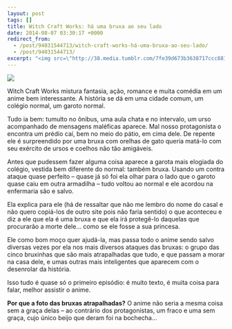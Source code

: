 ```yaml
---
layout: post
tags: []
title: Witch Craft Works: há uma bruxa ao seu lado
date: 2014-08-07 03:30:17 +0000
redirect_from:
  - /post/94031544713/witch-craft-works-há-uma-bruxa-ao-seu-lado/
  - /post/94031544713/
excerpt: "<img src=\"http://38.media.tumblr.com/7fe39d673b3638717ccc88172f9b8933/tumblr_inline_n9we7iFRcc1qju32f.jpg\">"
---
```


![](http://38.media.tumblr.com/7fe39d673b3638717ccc88172f9b8933/tumblr_inline_n9we7iFRcc1qju32f.jpg)

Witch Craft Works mistura fantasia, ação, romance e muita comédia em um
anime bem interessante. A história se dá em uma cidade comum, um colégio
normal, um garoto normal.

Tudo ia bem: tumulto no ônibus, uma aula chata e no intervalo, um urso
acompanhado de mensagens maléficas aparece. Mal nosso protagonista o
encontra um prédio caí, bem no meio do pátio, em cima dele. De repente
ele é surpreendido por uma bruxa com orelhas de gato queria matá-lo com
seu exército de ursos e coelhos não tão amigáveis.

Antes que pudessem fazer alguma coisa aparece a garota mais elogiada do
colégio, vestida bem diferente do normal: também bruxa. Usando um contra
ataque quase perfeito – quase já só foi ela olhar para o lado que o
garoto quase caiu em outra armadilha – tudo voltou ao normal e ele
acordou na enfermaria são e salvo.

Ela explica para ele (há de ressaltar que não me lembro do nome do casal
e não quero copiá-los de outro site pois não faria sentido) o que
aconteceu e diz a ele que ela é uma bruxa e que ela irá protegê-lo
daquelas que procurarão a morte dele… como se ele fosse a sua princesa.

Ele como bom moço quer ajudá-la, mas passa todo o anime sendo salvo
diversas vezes por ela nos mais diversos ataques das bruxas: o grupo das
cinco bruxinhas que são mais atrapalhadas que tudo, e que passam a morar
na casa dele, e umas outras mais inteligentes que aparecem com o
desenrolar da história.

Isso tudo é quase só o primeiro episódio: é muito texto, é muita coisa
para falar, melhor assistir o anime.

**Por que a foto das bruxas atrapalhadas?** O anime não seria a mesma
coisa sem a graça delas – ao contrário dos protagonistas, um fraco e uma
sem graça, cujo único beijo que deram foi na bochecha…


